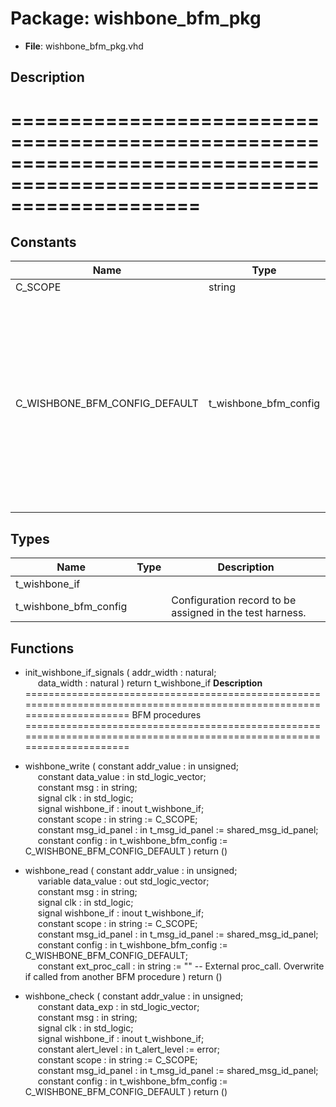 # Package: wishbone_bfm_pkg

- **File**: wishbone_bfm_pkg.vhd
## Description

========================================================================================================================
========================================================================================================================

## Constants

| Name                          | Type                  | Value                                                                                                                                                                                                                                                                                                                                                                                                                                                                                                                                                                                                                                                                                                                                                                                                                                                                           | Description                                   |
| ----------------------------- | --------------------- | ------------------------------------------------------------------------------------------------------------------------------------------------------------------------------------------------------------------------------------------------------------------------------------------------------------------------------------------------------------------------------------------------------------------------------------------------------------------------------------------------------------------------------------------------------------------------------------------------------------------------------------------------------------------------------------------------------------------------------------------------------------------------------------------------------------------------------------------------------------------------------- | --------------------------------------------- |
| C_SCOPE                       | string                |  "WISHBONE BFM"                                                                                                                                                                                                                                                                                                                                                                                                                                                                                                                                                                                                                                                                                                                                                                                                                                                                 |                                               |
| C_WISHBONE_BFM_CONFIG_DEFAULT | t_wishbone_bfm_config |  (     max_wait_cycles             => 10,<br><span style="padding-left:20px">     max_wait_cycles_severity    => failure,<br><span style="padding-left:20px">     clock_period                => -1 ns,<br><span style="padding-left:20px">     clock_period_margin         => 0 ns,<br><span style="padding-left:20px">     clock_margin_severity       => TB_ERROR,<br><span style="padding-left:20px">     setup_time                  => -1 ns,<br><span style="padding-left:20px">     hold_time                   => -1 ns,<br><span style="padding-left:20px">     match_strictness            => MATCH_EXACT,<br><span style="padding-left:20px">     id_for_bfm                  => ID_BFM,<br><span style="padding-left:20px">     id_for_bfm_wait             => ID_BFM_WAIT,<br><span style="padding-left:20px">     id_for_bfm_poll             => ID_BFM_POLL   ) |  Define the default value for the BFM config  |
## Types

| Name                  | Type | Description                                                |
| --------------------- | ---- | ---------------------------------------------------------- |
| t_wishbone_if         |      |                                                            |
| t_wishbone_bfm_config |      |  Configuration record to be assigned in the test harness.  |
## Functions
- init_wishbone_if_signals <font id="function_arguments">( addr_width : natural;<br><span style="padding-left:20px"> data_width : natural ) </font> <font id="function_return">return t_wishbone_if </font>
**Description**
========================================================================================================================
 BFM procedures
========================================================================================================================

- wishbone_write <font id="function_arguments">( constant addr_value       : in  unsigned;<br><span style="padding-left:20px"> constant data_value       : in  std_logic_vector;<br><span style="padding-left:20px"> constant msg              : in  string;<br><span style="padding-left:20px"> signal clk                : in  std_logic;<br><span style="padding-left:20px"> signal wishbone_if        : inout t_wishbone_if;<br><span style="padding-left:20px"> constant scope            : in  string                    := C_SCOPE;<br><span style="padding-left:20px"> constant msg_id_panel     : in  t_msg_id_panel            := shared_msg_id_panel;<br><span style="padding-left:20px"> constant config           : in  t_wishbone_bfm_config     := C_WISHBONE_BFM_CONFIG_DEFAULT ) </font> <font id="function_return">return ()</font>
- wishbone_read <font id="function_arguments">( constant addr_value       : in  unsigned;<br><span style="padding-left:20px"> variable data_value       : out std_logic_vector;<br><span style="padding-left:20px"> constant msg              : in  string;<br><span style="padding-left:20px"> signal clk                : in  std_logic;<br><span style="padding-left:20px"> signal wishbone_if        : inout t_wishbone_if;<br><span style="padding-left:20px"> constant scope            : in  string                    := C_SCOPE;<br><span style="padding-left:20px"> constant msg_id_panel     : in  t_msg_id_panel            := shared_msg_id_panel;<br><span style="padding-left:20px"> constant config           : in  t_wishbone_bfm_config     := C_WISHBONE_BFM_CONFIG_DEFAULT;<br><span style="padding-left:20px"> constant ext_proc_call    : in  string                    := ""  -- External proc_call. Overwrite if called from another BFM procedure ) </font> <font id="function_return">return ()</font>
- wishbone_check <font id="function_arguments">( constant addr_value       : in  unsigned;<br><span style="padding-left:20px"> constant data_exp         : in  std_logic_vector;<br><span style="padding-left:20px"> constant msg              : in  string;<br><span style="padding-left:20px"> signal clk                : in  std_logic;<br><span style="padding-left:20px"> signal wishbone_if        : inout t_wishbone_if;<br><span style="padding-left:20px"> constant alert_level      : in  t_alert_level             := error;<br><span style="padding-left:20px"> constant scope            : in  string                    := C_SCOPE;<br><span style="padding-left:20px"> constant msg_id_panel     : in  t_msg_id_panel            := shared_msg_id_panel;<br><span style="padding-left:20px"> constant config           : in  t_wishbone_bfm_config     := C_WISHBONE_BFM_CONFIG_DEFAULT ) </font> <font id="function_return">return ()</font>
